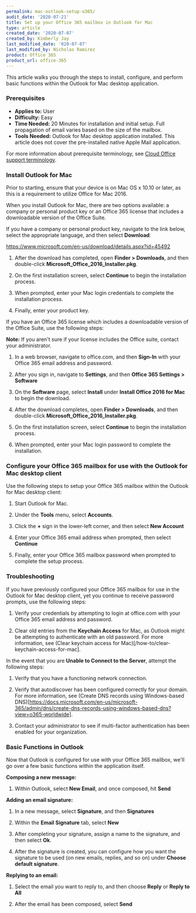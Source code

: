 ```yaml
---
permalink: mac-outlook-setup-o365/
audit_date: '2020-07-21'
title: Set up your Office 365 mailbox in Outlook for Mac
type: article
created_date: '2020-07-07'
created_by: Kimberly Jay
last_modified_date: '020-07-07'
last_modified_by: Nicholas Ramirez
product: Office 365
product_url: office-365
---
```


This article walks you through the steps to install, configure, and perform basic functions within the Outlook for Mac desktop application.

### Prerequisites

- **Applies to:** User
- **Difficulty:** Easy
- **Time Needed:** 20 Minutes for installation and initial setup. Full propagation of email varies based on the size of the mailbox.
- **Tools Needed:** Outlook for Mac desktop application installed. This article does not cover the pre-installed native Apple Mail application.

For more information about prerequisite terminology, see [Cloud Office support terminology](/how-to/cloud-office-support-terminology).

### Install Outlook for Mac 

Prior to starting, ensure that your device is on Mac OS x 10.10 or later, as this is a requirement to utilize Office for Mac 2016.

When you install Outlook for Mac, there are two options available: a company or personal product key or an Office 365 license that includes a downloadable version of the Office Suite.

If you have a company or personal product key, navigate to the link below, select the appropriate language, and then select **Download**:

https://www.microsoft.com/en-us/download/details.aspx?id=45492

1.  After the download has completed, open **Finder > Downloads**, and then double-click **Microsoft_Office_2016_Installer.pkg**.

2.  On the first installation screen, select **Continue** to begin the installation process.

3.  When prompted, enter your Mac login credentials to complete the installation process.

4.  Finally, enter your product key.

If you have an Office 365 license which includes a downloadable version of the Office Suite, use the following steps:

**Note:** If you aren't sure if your license includes the Office suite, contact your administrator.

1.  In a web browser, navigate to office.com, and then **Sign-In** with your Office 365 email address and password.

2.  After you sign in, navigate to **Settings**, and then **Office 365 Settings > Software**

3.  On the **Software** page, select **Install** under **Install Office 2016 for Mac** to begin the download.

4.  After the download completes, open **Finder > Downloads**, and then double-click **Microsoft_Office_2016_Installer.pkg**.

5.  On the first installation screen, select **Continue** to begin the installation process.

6.  When prompted, enter your Mac login password to complete the installation.

### Configure your Office 365 mailbox for use with the Outlook for Mac desktop client

Use the following steps to setup your Office 365 mailbox within the Outlook for Mac desktop client:

1.	Start Outlook for Mac.

2.	Under the **Tools** menu, select **Accounts**.

3.	Click the **+** sign in the lower-left corner, and then select **New Account**

4.	Enter your Office 365 email address when prompted, then select **Continue**

5.  Finally, enter your Office 365 mailbox password when prompted to complete the setup process.  

### Troubleshooting

If you have previously configured your Office 365 mailbox for use in the Outlook for Mac desktop client, yet you continue to receive password prompts, use the following steps:

1.	Verify your credentials by attempting to login at office.com with your Office 365 email address and password.

2.	Clear old entries from the **Keychain Access** for Mac, as Outlook might be attempting to authenticate with an old password. For more information, see (Clear keychain access for Mac)[/how-to/clear-keychain-access-for-mac].

In the event that you are **Unable to Connect to the Server**, attempt the following steps:

1.  Verify that you have a functioning network connection.

2.  Verify that autodiscover has been configured correctly for your domain. For more information, see (Create DNS records using Windows-based DNS)[https://docs.microsoft.com/en-us/microsoft-365/admin/dns/create-dns-records-using-windows-based-dns?view=o365-worldwide].

3.  Contact your administrator to see if multi-factor authentication has been enabled for your organization.

### Basic Functions in Outlook

Now that Outlook is configured for use with your Office 365 mailbox, we'll go over a few basic functions within the application itself.

**Composing a new message:**

1.  Within Outlook, select **New Email**, and once composed, hit **Send**

**Adding an email signature:**

1.  In a new message, select **Signature**, and then **Signatures**

2.  Within the **Email Signature** tab, select **New**

3.  After completing your signature, assign a name to the signature, and then select **Ok**.

4.  After the signature is created, you can configure how you want the signature to be used (on new emails, replies, and so on) under **Choose default signature**.

**Replying to an email:**

1.  Select the email you want to reply to, and then choose **Reply** or **Reply to All**

2.  After the email has been composed, select **Send**
